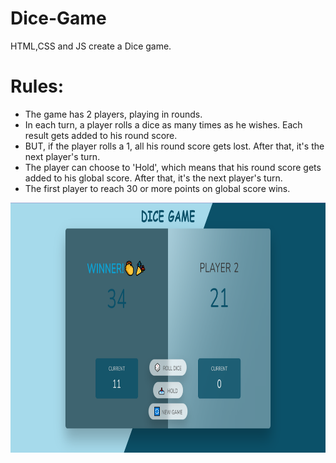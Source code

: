 # Dice-Game
HTML,CSS and JS create a Dice game.
# Rules:
 *	The game has 2 players, playing in rounds.
 *	In each turn, a player rolls a dice as many times as he wishes. Each result gets added to his round score.
 *	BUT, if the player rolls a 1, all his round score gets lost. After that, it's the next player's turn.
 *	The player can choose to 'Hold', which means that his round score gets added to his global score. After that, it's the next player's turn.
 *	The first player to reach 30 or more points on global score wins.






<img src="https://github.com/Aya-Ahmed2002/Dice-Game/blob/main/Dice%20photo.png" width="600" height="400">

